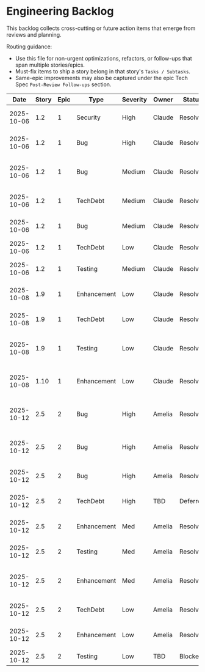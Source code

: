 # Engineering Backlog

This backlog collects cross-cutting or future action items that emerge from reviews and planning.

Routing guidance:

- Use this file for non-urgent optimizations, refactors, or follow-ups that span multiple stories/epics.
- Must-fix items to ship a story belong in that story's `Tasks / Subtasks`.
- Same-epic improvements may also be captured under the epic Tech Spec `Post-Review Follow-ups` section.

| Date | Story | Epic | Type | Severity | Owner | Status | Notes |
| ---- | ----- | ---- | ---- | -------- | ----- | ------ | ----- |
| 2025-10-06 | 1.2 | 1 | Security | High | Claude | Resolved | Fixed SQL injection using pg-format identifier escaping (%I) in CREATE DATABASE (server/src/database/run-migrations.ts:33) |
| 2025-10-06 | 1.2 | 1 | Bug | High | Claude | Resolved | Added Pool error event listeners in run-migrations.ts for both adminPool and migration pool |
| 2025-10-06 | 1.2 | 1 | Bug | Medium | Claude | Resolved | Added race_pools trigger with update_last_updated_column() function (server/database/migrations/002_triggers.sql:38-54) |
| 2025-10-06 | 1.2 | 1 | TechDebt | Medium | Claude | Resolved | Extracted process.exit to CLI wrapper (server/src/database/cli.ts), run-migrations.ts now exportable |
| 2025-10-06 | 1.2 | 1 | Bug | Medium | Claude | Resolved | Corrected race status values to 'open', 'closed', 'interim', 'final', 'abandoned' in schema, tech spec, and tests |
| 2025-10-06 | 1.2 | 1 | TechDebt | Low | Claude | Resolved | Refined ESLint ignore patterns to 'dist/**', '*.js' (server/eslint.config.js:99) |
| 2025-10-06 | 1.2 | 1 | Testing | Medium | Claude | Resolved | Added race_pools trigger test in database-schema.test.ts (lines 237-281) - All 26 tests passing |
| 2025-10-08 | 1.9 | 1 | Enhancement | Low | Claude | Resolved | Exported DatabaseHealth interface from server/src/health/database.ts:3 to enable reuse in Epic 2 worker pool health checks |
| 2025-10-08 | 1.9 | 1 | TechDebt | Low | Claude | Resolved | Standardized error logging to use `err` property consistently (server/src/api/routes/health.ts:14) per Pino convention |
| 2025-10-08 | 1.9 | 1 | Testing | Low | Claude | Resolved | Added 503 failure path integration test simulating database unavailability using Vitest mock (server/tests/integration/health-endpoint.test.ts:84-109) - All 99 tests passing |
| 2025-10-08 | 1.10 | 1 | Enhancement | Low | Claude | Resolved | Added generic `npm test` command documentation in Testing Strategy section (docs/developer-quick-start.md:440-445) - Story 1.10 fully complete |
| 2025-10-12 | 2.5 | 2 | Bug | High | Amelia | Resolved | Fixed 68 ESLint template literal errors in server/src/database/bulk-upsert.ts - Converted paramIndex to String(paramIndex) at lines 58, 160, 249 |
| 2025-10-12 | 2.5 | 2 | Bug | High | Amelia | Resolved | Fixed 26 ESLint unsafe any value access errors - Added MeetingRow/EntrantRow/ConnectionCountRow type definitions and proper type assertions |
| 2025-10-12 | 2.5 | 2 | Bug | High | Amelia | Resolved | Fixed failing unit test - Updated parameter index expectations to $1-$8, $9-$16 matching 8-field meeting schema |
| 2025-10-12 | 2.5 | 2 | TechDebt | High | TBD | Deferred | Unskip transaction rollback integration test - Requires architecture changes to support table name parameters (moved to Epic 2 follow-ups) |
| 2025-10-12 | 2.5 | 2 | Enhancement | Med | Amelia | Resolved | Documented UPSERT query plans - Created server/src/database/document-query-plans.ts with EXPLAIN ANALYZE for all tables |
| 2025-10-12 | 2.5 | 2 | Testing | Med | Amelia | Resolved | Added foreign key constraint violation test - server/tests/integration/database/bulk-upsert.integration.test.ts:469-494 |
| 2025-10-12 | 2.5 | 2 | Enhancement | Med | Amelia | Resolved | Evaluated parallel UPSERT execution - Created docs/parallel-upsert-evaluation.md - Recommendation: maintain sequential (premature optimization) |
| 2025-10-12 | 2.5 | 2 | TechDebt | Low | Amelia | Resolved | Added 22-field documentation comment in server/src/database/bulk-upsert.ts:279-285 with field groupings |
| 2025-10-12 | 2.5 | 2 | Enhancement | Low | Amelia | Resolved | Integrated custom pool monitoring - Created server/src/database/pool-monitor.ts (no external deps), integrated into pool.ts |
| 2025-10-12 | 2.5 | 2 | Testing | Low | TBD | Blocked | Load Story 2.4 regression fixtures once [H1] lands - Upstream dependency not yet available |

